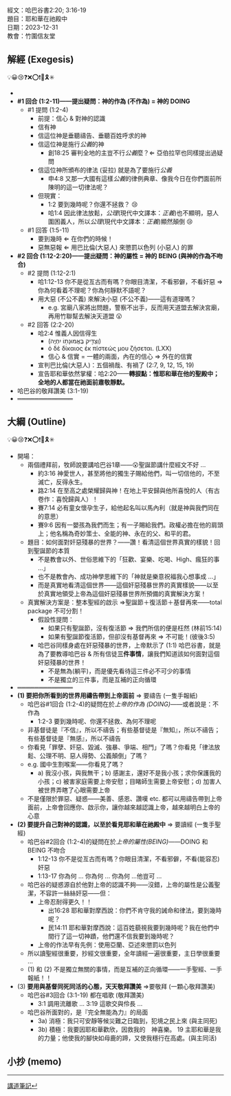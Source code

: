 經文：哈巴谷書2:20; 3:16-19   
題目：耶和華在祂殿中   
日期：2023-12-31   
教會：竹圍信友堂   


## 解經 (Exegesis)
💡😀😢❓❌⭕❗🎀🎗️✳️

- 
- **#1 回合 (1:2-11)——提出疑問：神的作為 (不作為) = 神的 DOING**
	- #1 提問 (1:2-4)
		- 前提：信心 & 對神的認識
		- 信有神
		- 信這位神是垂聽禱告、垂聽百姓呼求的神
		- 信這位神是施行*公義*的神
			- 創18:25 審判全地的主豈不行*公義*麼？⇐ 亞伯拉罕也同樣提出過疑問
		- 信這位神所頒布的律法 (妥拉) 就是為了要施行*公義*
			- 申4:8 又那一大國有這樣*公義*的律例典章、像我今日在你們面前所陳明的這一切律法呢？ 
		- 但現實：
			- 1:2 要到幾時呢？你還不拯救？ 😢
			- 哈1:4 因此律法放鬆，*公理*(現代中文譯本：*正義*)也不顯明，惡人圍困義人，所以*公理*(現代中文譯本：*正義*)顯然顛倒 😢
	- #1 回答 (1:5-11)
		- 要到幾時 ⇐ 在你們的時候！
		- 惡無惡報 ⇐ 用巴比倫(大惡人) 來懲罰以色列 (小惡人) 的罪
- **#2 回合 (1:12-2:20)——提出疑問：神的屬性 = 神的 BEING (與神的作為不吻合)**
	- #2 提問 (1:12-2:1)
		- 哈1:12-13 你不是從亙古而有嗎？你眼目清潔，不看邪僻，不看奸惡 ⇒ 你為何看着不理呢？你為何靜默不語呢？
		- 用大惡 (不公不義) 來解決小惡 (不公不義)——這有道理嗎？
			- e.g. 宮廟八家將出問題，警察不出手，反而用天道盟去解決宮廟，再用竹聯幫去解決天道盟 😮
	- #2 回答 (2:2-20)
		- 哈2:4 惟義人因信得生
			- (‎וְצַדִּ֖יק בֶּאֱמוּנָת֥וֹ יִחְיֶֽה) 
			- ὁ δὲ δίκαιος ἐκ πίστεώς μου ζήσεται. (LXX)
			- 信心 & 信實 = 一體的兩面，內在的信心 ⇒ 外在的信實
		- 宣判巴比倫(大惡人)：五個禍哉、有禍了 (2:7, 9, 12, 15, 19) 
		- 宣告耶和華依然掌權：哈2:20——**轉捩點：惟耶和華在他的聖殿中；全地的人都當在祂面前肅敬靜默。**
- 哈巴谷的敬拜讚美 (3:1-19)
- ═════════════

## 大綱 (Outline)
💡😀😢❓❌⭕❗🎀🎗️✳️

- 開場：
	- 兩個禮拜前，牧師說要講哈巴谷1章——😮聖誕節講什麼經文不好 ...
		- 約3:16 神愛世人，甚至將他的獨生子賜給他們，叫一切信他的，不至滅亡，反得永生。 
		- 路2:14 在至高之處榮耀歸與神！在地上平安歸與他所喜悅的人（有古卷作：喜悅歸與人）！ 
		- 賽7:14 必有童女懷孕生子，給他起名叫以馬內利（就是神與我們同在的意思）
		- 賽9:6 因有一嬰孩為我們而生；有一子賜給我們。政權必擔在他的肩頭上；他名稱為奇妙策士、全能的神、永在的父、和平的君。 
	- 題目：如何面對奸惡殘暴的世界？——讚！看清這個世界真實的樣貌！回到聖誕節的本質
		- 不是教會以外、世俗思維下的「狂歡、宴樂、吃喝、High、瘋狂的事 ...」
		- 也不是教會內、成功神學思維下的「神就是樂意祝福我心想事成 ...」
		- 而是真實地看清這個世界——這個奸惡殘暴世界的真實樣貌——以至於真實地領受上帝為這個奸惡殘暴世界所預備的真實解決方案！
	- 真實解決方案是：整本聖經的啟示 ⇒聖誕節＋復活節＋基督再來——total package 不可分割！
		- 假設性提問：
			- 如果只有聖誕節，沒有復活節 ⇒ 我們所信的便是枉然 (林前15:14)
			- 如果有聖誕節復活節，但卻沒有基督再來 ⇒ 不可能！(彼後3:5)
		- 哈巴谷同樣身處在奸惡殘暴的世界，上帝默示了 (1:1) 哈巴谷書，就是為了要教導哈巴谷 & 所有信徒**三件事情**，讓我們知道該如何面對這個奸惡殘暴的世界！
			- 不是無為(躺平)，而是優先看待這三件必不可少的事情
			- 不是獨立的三件事，而是互補的正向循環
- ═════════════
- **(1) 要把你所看到的世界用禱告帶到上帝面前** ⇒ 要禱告 (一隻手報紙)
	- 哈巴谷#1回合 (1:2-4)的疑問在於*上帝的作為 (DOING)*——或者說是：不作為
		- 1:2-3 要到幾時呢、你還不拯救、為何不理呢
	- 非基督徒是『不信』，所以不禱告；有些基督徒是『無知』，所以不禱告；有些基督徒是『無感』，所以不禱告
	- 你看見「罪孽、奸惡、毀滅、強暴、爭端、相鬥」了嗎？你看見「律法放鬆、公理不明、惡人得勢、公義顛倒」了嗎？
	- e.g. 國中生割喉案——你看見了嗎？
		- a) 我沒小孩，與我無干；b) 感謝主，還好不是我小孩；求你保護我的小孩；c) 被害家庭需要上帝安慰；目睹師生需要上帝安慰；d) 加害人被世界弄瞎了心眼需要上帝
	- 不是僅限於罪惡、疑惑——美善、感恩、讚嘆 etc. 都可以用禱告帶到上帝面前，上帝會回應你、啟示你，讓你越來越認識上帝，越來越明白上帝的心意
- **(2) 要提升自己對神的認識，以至於看見耶和華在祂殿中** ⇒ 要讀經 (一隻手聖經)
	- 哈巴谷#2回合 (1:2-4)的疑問在於*上帝的屬性(BEING)*——DOING 和 BEING 不吻合
		- 1:12-13 你不是從亙古而有嗎？你眼目清潔，不看邪僻，不看(能容忍)奸惡
		- 1:13-17 你為何 ... 你為何 ... 你為何 ...他豈可 ...
	- 哈巴谷的疑惑源自於他對上帝的認識不夠——沒錯，上帝的屬性是公義聖潔，不容許一絲絲奸惡——但：
		- 上帝忍耐得更久！！
			- 出16:28 耶和華對摩西說：你們不肯守我的誡命和律法，要到幾時呢？ 
			- 民14:11 耶和華對摩西說：這百姓藐視我要到幾時呢？我在他們中間行了這一切神蹟，他們還不信我要到幾時呢？ 
		- 上帝的作法早有先例：使用亞蘭、亞述來懲罰以色列
	- 所以讀聖經很重要，抄經文很重要，全年讀經一遍很重要，主日學很重要 ...
	- (1) 和 (2) 不是獨立無關的事情，而是互補的正向循環——一手聖經、一手報紙！！
- (3) **要用與基督同死同活的心態，天天敬拜讚美**  ⇒要敬拜 (一顆心敬拜讚美)
	- 哈巴谷#3回合 (3:1-19) 都在唱歌 (敬拜讚美)
		- 3:1 調用流離歌 ... 3:19 這歌交與伶長 ...
	- 哈巴谷所面對的，是『完全無能為力』的局面
		- 3a) 消極：我只可安靜等候災難之日臨到，犯境之民上來 (與主同死)
		- 3b) 積極：我要因耶和華歡欣，因救我的　神喜樂。 19 主耶和華是我的力量；他使我的腳快如母鹿的蹄，又使我穩行在高處。(與主同活)
	
## 小抄 (memo)




---


[講道筆記↵](README.md)


